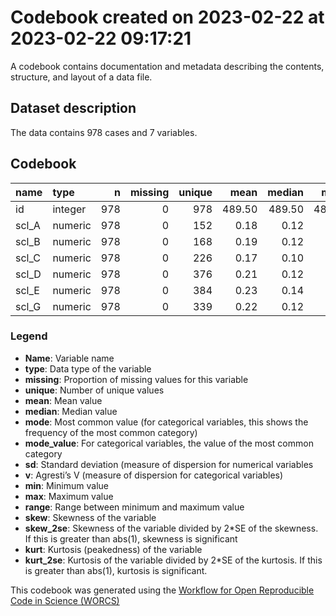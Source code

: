 Codebook created on 2023-02-22 at 2023-02-22 09:17:21
================

A codebook contains documentation and metadata describing the contents,
structure, and layout of a data file.

## Dataset description

The data contains 978 cases and 7 variables.

## Codebook

| name  | type    |   n | missing | unique |   mean | median |   mode |     sd | min |    max |  range | skew | skew_2se |  kurt | kurt_2se |
|:------|:--------|----:|--------:|-------:|-------:|-------:|-------:|-------:|----:|-------:|-------:|-----:|---------:|------:|---------:|
| id    | integer | 978 |       0 |    978 | 489.50 | 489.50 | 489.50 | 282.47 |   1 | 978.00 | 977.00 |  0.0 |      0.0 | -1.20 |    -3.85 |
| scl_A | numeric | 978 |       0 |    152 |   0.18 |   0.12 |   0.12 |   0.19 |   0 |   0.90 |   0.90 |  1.2 |      7.6 |  0.98 |     3.15 |
| scl_B | numeric | 978 |       0 |    168 |   0.19 |   0.12 |   0.12 |   0.21 |   0 |   0.96 |   0.96 |  1.2 |      7.9 |  0.92 |     2.95 |
| scl_C | numeric | 978 |       0 |    226 |   0.17 |   0.10 |   0.10 |   0.22 |   0 |   0.94 |   0.94 |  1.4 |      8.7 |  1.03 |     3.29 |
| scl_D | numeric | 978 |       0 |    376 |   0.21 |   0.12 |   0.12 |   0.23 |   0 |   1.00 |   1.00 |  1.2 |      7.8 |  0.68 |     2.17 |
| scl_E | numeric | 978 |       0 |    384 |   0.23 |   0.14 |   0.14 |   0.24 |   0 |   1.00 |   1.00 |  1.0 |      6.5 |  0.23 |     0.74 |
| scl_G | numeric | 978 |       0 |    339 |   0.22 |   0.12 |   0.12 |   0.24 |   0 |   0.99 |   0.99 |  1.3 |      8.1 |  0.90 |     2.88 |

### Legend

- **Name**: Variable name
- **type**: Data type of the variable
- **missing**: Proportion of missing values for this variable
- **unique**: Number of unique values
- **mean**: Mean value
- **median**: Median value
- **mode**: Most common value (for categorical variables, this shows the
  frequency of the most common category)
- **mode_value**: For categorical variables, the value of the most
  common category
- **sd**: Standard deviation (measure of dispersion for numerical
  variables
- **v**: Agresti’s V (measure of dispersion for categorical variables)
- **min**: Minimum value
- **max**: Maximum value
- **range**: Range between minimum and maximum value
- **skew**: Skewness of the variable
- **skew_2se**: Skewness of the variable divided by 2\*SE of the
  skewness. If this is greater than abs(1), skewness is significant
- **kurt**: Kurtosis (peakedness) of the variable
- **kurt_2se**: Kurtosis of the variable divided by 2\*SE of the
  kurtosis. If this is greater than abs(1), kurtosis is significant.

This codebook was generated using the [Workflow for Open Reproducible
Code in Science (WORCS)](https://osf.io/zcvbs/)
